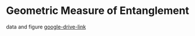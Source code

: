 # Geometric Measure of Entanglement

data and figure [google-drive-link](https://drive.google.com/drive/folders/1yDFXxSQpqJ3ENu-9iK0_8V5bfg6g5B4A?usp=sharing)
